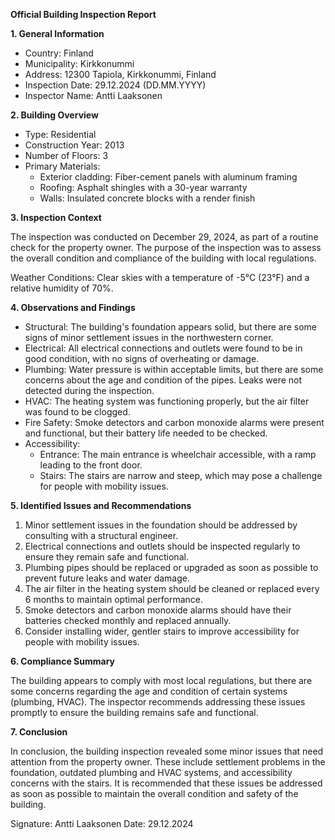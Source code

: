 **Official Building Inspection Report**

**1. General Information**

* Country: Finland
* Municipality: Kirkkonummi
* Address: 12300 Tapiola, Kirkkonummi, Finland
* Inspection Date: 29.12.2024 (DD.MM.YYYY)
* Inspector Name: Antti Laaksonen

**2. Building Overview**

* Type: Residential
* Construction Year: 2013
* Number of Floors: 3
* Primary Materials:
	+ Exterior cladding: Fiber-cement panels with aluminum framing
	+ Roofing: Asphalt shingles with a 30-year warranty
	+ Walls: Insulated concrete blocks with a render finish

**3. Inspection Context**

The inspection was conducted on December 29, 2024, as part of a routine check for the property owner. The purpose of the inspection was to assess the overall condition and compliance of the building with local regulations.

Weather Conditions:
Clear skies with a temperature of -5°C (23°F) and a relative humidity of 70%.

**4. Observations and Findings**

* Structural: The building's foundation appears solid, but there are some signs of minor settlement issues in the northwestern corner.
* Electrical: All electrical connections and outlets were found to be in good condition, with no signs of overheating or damage.
* Plumbing: Water pressure is within acceptable limits, but there are some concerns about the age and condition of the pipes. Leaks were not detected during the inspection.
* HVAC: The heating system was functioning properly, but the air filter was found to be clogged.
* Fire Safety: Smoke detectors and carbon monoxide alarms were present and functional, but their battery life needed to be checked.
* Accessibility:
	+ Entrance: The main entrance is wheelchair accessible, with a ramp leading to the front door.
	+ Stairs: The stairs are narrow and steep, which may pose a challenge for people with mobility issues.

**5. Identified Issues and Recommendations**

1. Minor settlement issues in the foundation should be addressed by consulting with a structural engineer.
2. Electrical connections and outlets should be inspected regularly to ensure they remain safe and functional.
3. Plumbing pipes should be replaced or upgraded as soon as possible to prevent future leaks and water damage.
4. The air filter in the heating system should be cleaned or replaced every 6 months to maintain optimal performance.
5. Smoke detectors and carbon monoxide alarms should have their batteries checked monthly and replaced annually.
6. Consider installing wider, gentler stairs to improve accessibility for people with mobility issues.

**6. Compliance Summary**

The building appears to comply with most local regulations, but there are some concerns regarding the age and condition of certain systems (plumbing, HVAC). The inspector recommends addressing these issues promptly to ensure the building remains safe and functional.

**7. Conclusion**

In conclusion, the building inspection revealed some minor issues that need attention from the property owner. These include settlement problems in the foundation, outdated plumbing and HVAC systems, and accessibility concerns with the stairs. It is recommended that these issues be addressed as soon as possible to maintain the overall condition and safety of the building.

Signature: Antti Laaksonen
Date: 29.12.2024